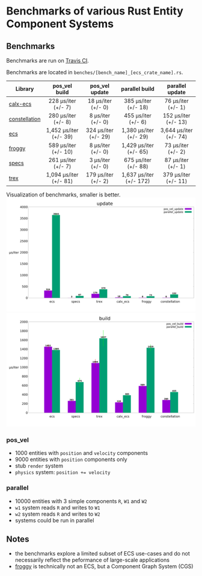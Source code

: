 # Benchmarks of various Rust Entity Component Systems

## Benchmarks
Benchmarks are run on [Travis CI](https://travis-ci.org/lschmierer/ecs_bench/).

Benchmarks are located in `benches/[bench_name]_[ecs_crate_name].rs`.

 Library         | pos_vel build                 | pos_vel update                 | parallel build                 | parallel update
 --------------- |:-----------------------------:|:------------------------------:|:------------------------------:|:--------------------------------:
 [calx-ecs]      | 228 µs/iter (+/- 7)      | 18 µs/iter (+/- 0)      | 385 µs/iter (+/- 18)      | 76 µs/iter (+/- 1)
 [constellation] | 280 µs/iter (+/- 8) | 8 µs/iter (+/- 0) | 455 µs/iter (+/- 6) | 152 µs/iter (+/- 13)
 [ecs]           | 1,452 µs/iter (+/- 39)           | 324 µs/iter (+/- 29)           | 1,380 µs/iter (+/- 29)           | 3,644 µs/iter (+/- 74)
 [froggy]        | 589 µs/iter (+/- 10)        | 8 µs/iter (+/- 0)        | 1,429 µs/iter (+/- 65)        | 73 µs/iter (+/- 2)
 [specs]         | 261 µs/iter (+/- 7)         | 3 µs/iter (+/- 0)         | 675 µs/iter (+/- 88)         | 87 µs/iter (+/- 1)
 [trex]          | 1,094 µs/iter (+/- 81)          | 179 µs/iter (+/- 2)          | 1,637 µs/iter (+/- 172)          | 379 µs/iter (+/- 11)

[calx-ecs]: https://github.com/rsaarelm/calx-ecs
[constellation]: https://github.com/TomGillen/constellation/
[ecs]: https://github.com/HeroesGrave/ecs-rs
[froggy]: https://github.com/kvark/froggy
[specs]: https://github.com/slide-rs/specs
[trex]: https://github.com/rcolinray/trex


Visualization of benchmarks, smaller is better.
![update benchmarks graph](./graph/update.png)
![build benchmarks graph](./graph/build.png)

### pos_vel
 * 1000 entities with `position` and `velocity` components
 * 9000 entities with `position` components only
 * stub `render` system
 * `physics` system: `position += velocity`

### parallel
 * 10000 entities with 3 simple components `R`, `W1` and `W2`
 * `w1` system reads `R` and writes to `W1`
 * `w2` system reads `R` and writes to `W2`
 * systems could be run in parallel

## Notes
 * the benchmarks explore a limited subset of ECS use-cases and do not necessarily reflect the peformance of large-scale applications
 * [froggy](https://github.com/kvark/froggy) is technically not an ECS, but a Component Graph System (CGS)
